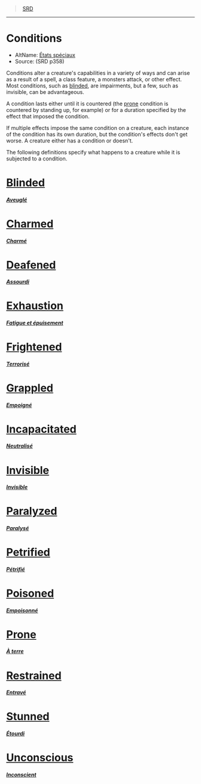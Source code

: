 ﻿---
!Items
Name: Conditions
AltName: '[États spéciaux](hd_conditions.md)'
Source: (SRD p358)
Id: conditions_vo.md#conditions
RootId: conditions_vo.md
ParentLink: index.md
ParentName: SRD
NameLevel: 1
Attributes: {}
---
>  [SRD](index.md)

---


# Conditions

- AltName: [États spéciaux](hd_conditions.md)
- Source: (SRD p358)

Conditions alter a creature's capabilities in a variety of ways and can arise as a result of a spell, a class feature, a monsters attack, or other effect. Most conditions, such as [blinded](srd_conditions_blinded.md), are impairments, but a few, such as invisible, can be advantageous.

A condition lasts either until it is countered (the [prone](srd_conditions_prone.md) condition is countered by standing up, for example) or for a duration specified by the effect that imposed the condition.

If multiple effects impose the same condition on a creature, each instance of the condition has its own duration, but the condition's effects don't get worse. A creature either has a condition or doesn't.

The following definitions specify what happens to a creature while it is subjected to a condition.



# [Blinded](srd_conditions_blinded.md)

#### _[Aveuglé](srd_conditions_blinded.md)_



# [Charmed](srd_conditions_charmed.md)

#### _[Charmé](srd_conditions_charmed.md)_



# [Deafened](srd_conditions_deafened.md)

#### _[Assourdi](srd_conditions_deafened.md)_



# [Exhaustion](srd_conditions_exhaustion.md)

#### _[Fatigue et épuisement](srd_conditions_exhaustion.md)_



# [Frightened](srd_conditions_frightened.md)

#### _[Terrorisé](srd_conditions_frightened.md)_



# [Grappled](srd_conditions_grappled.md)

#### _[Empoigné](srd_conditions_grappled.md)_



# [Incapacitated](srd_conditions_incapacitated.md)

#### _[Neutralisé](srd_conditions_incapacitated.md)_



# [Invisible](srd_conditions_invisible.md)

#### _[Invisible](srd_conditions_invisible.md)_



# [Paralyzed](srd_conditions_paralyzed.md)

#### _[Paralysé](srd_conditions_paralyzed.md)_



# [Petrified](srd_conditions_petrified.md)

#### _[Pétrifié](srd_conditions_petrified.md)_



# [Poisoned](srd_conditions_poisoned.md)

#### _[Empoisonné](srd_conditions_poisoned.md)_



# [Prone](srd_conditions_prone.md)

#### _[À terre](srd_conditions_prone.md)_



# [Restrained](srd_conditions_restrained.md)

#### _[Entravé](srd_conditions_restrained.md)_



# [Stunned](srd_conditions_stunned.md)

#### _[Étourdi](srd_conditions_stunned.md)_



# [Unconscious](srd_conditions_unconscious.md)

#### _[Inconscient](srd_conditions_unconscious.md)_

